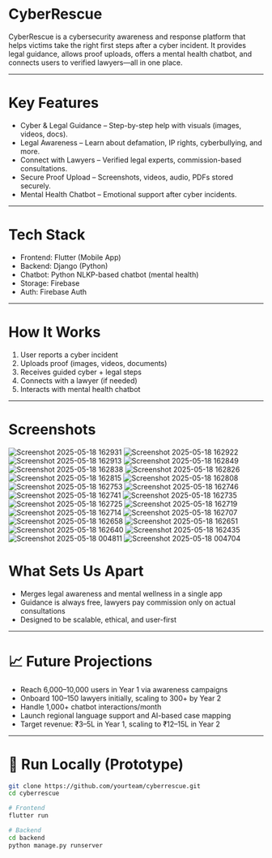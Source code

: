#  CyberRescue

CyberRescue is a cybersecurity awareness and response platform that helps victims take the right first steps after a cyber incident. It provides legal guidance, allows proof uploads, offers a mental health chatbot, and connects users to verified lawyers—all in one place.

---

#  Key Features

-  Cyber & Legal Guidance – Step-by-step help with visuals (images, videos, docs).
-  Legal Awareness – Learn about defamation, IP rights, cyberbullying, and more.
-  Connect with Lawyers – Verified legal experts, commission-based consultations.
-  Secure Proof Upload – Screenshots, videos, audio, PDFs stored securely.
-  Mental Health Chatbot – Emotional support after cyber incidents.

---

#  Tech Stack

- Frontend: Flutter (Mobile App)
- Backend: Django (Python)
- Chatbot: Python NLKP-based chatbot (mental health)
- Storage: Firebase 
- Auth: Firebase Auth 

---
#  How It Works

1. User reports a cyber incident
2. Uploads proof (images, videos, documents)
3. Receives guided cyber + legal steps
4. Connects with a lawyer (if needed)
5. Interacts with mental health chatbot

---
#  Screenshots
![Screenshot 2025-05-18 162931](https://github.com/user-attachments/assets/cc151442-7a74-4c33-9a46-deba56fc5eeb)
![Screenshot 2025-05-18 162922](https://github.com/user-attachments/assets/1c0cb6d9-d46a-4c53-b1df-84ad42e0f95e)
![Screenshot 2025-05-18 162913](https://github.com/user-attachments/assets/ea277630-2bdb-4add-8afc-19fce561b5cb)
![Screenshot 2025-05-18 162849](https://github.com/user-attachments/assets/e04b8660-9242-4a9a-b9d9-1ae93cb0ad1d)
![Screenshot 2025-05-18 162838](https://github.com/user-attachments/assets/ab360f89-57d9-4168-87e6-5136f3f5d41c)
![Screenshot 2025-05-18 162826](https://github.com/user-attachments/assets/ead6427a-fdef-4542-92ff-fbf813a6a52f)
![Screenshot 2025-05-18 162815](https://github.com/user-attachments/assets/779253c2-6bb4-4e2f-b1e3-662785e87a9b)
![Screenshot 2025-05-18 162808](https://github.com/user-attachments/assets/75950e2a-3802-433c-98a3-85db4264f836)
![Screenshot 2025-05-18 162753](https://github.com/user-attachments/assets/154fe9ad-7aae-42a4-ab4f-8d2acaffa8dd)
![Screenshot 2025-05-18 162746](https://github.com/user-attachments/assets/500b8386-98a3-4a8a-8ffa-57a4f5f29919)
![Screenshot 2025-05-18 162741](https://github.com/user-attachments/assets/81ddf87c-df71-4488-b253-1ecce55ce314)
![Screenshot 2025-05-18 162735](https://github.com/user-attachments/assets/ed7fa8cb-6a00-4ba3-bd10-dd876a49ea2a)
![Screenshot 2025-05-18 162725](https://github.com/user-attachments/assets/3f489a74-9237-4bd6-bf79-b9c51c4ec5e9)
![Screenshot 2025-05-18 162719](https://github.com/user-attachments/assets/7f6ceb6e-da64-4914-aa3b-8b00e89a32e5)
![Screenshot 2025-05-18 162714](https://github.com/user-attachments/assets/25b4ba4e-6260-4fc4-98bb-9ab45094f79c)
![Screenshot 2025-05-18 162707](https://github.com/user-attachments/assets/91f0b3f0-7aeb-4399-88bb-f0c0d4aec756)
![Screenshot 2025-05-18 162658](https://github.com/user-attachments/assets/2f3ac692-ad3b-4726-805c-eb60f45a8de8)
![Screenshot 2025-05-18 162651](https://github.com/user-attachments/assets/02dfb49b-f475-41c0-9776-75ef566161c9)
![Screenshot 2025-05-18 162640](https://github.com/user-attachments/assets/6d3d25e1-8c05-473b-8183-e28880af4cff)
![Screenshot 2025-05-18 162435](https://github.com/user-attachments/assets/6cb71f44-fc48-4232-b0f5-86255a6f8702)
![Screenshot 2025-05-18 004811](https://github.com/user-attachments/assets/9919489a-24e1-41e4-a891-d872a845c1c9)
![Screenshot 2025-05-18 004704](https://github.com/user-attachments/assets/7064355e-cf39-4c30-9779-7bae6fda91d3)





#  What Sets Us Apart

- Merges legal awareness and mental wellness in a single app
- Guidance is always free, lawyers pay commission only on actual consultations
- Designed to be scalable, ethical, and user-first

---

# 📈 Future Projections

- Reach 6,000–10,000 users in Year 1 via awareness campaigns
- Onboard 100–150 lawyers initially, scaling to 300+ by Year 2
- Handle 1,000+ chatbot interactions/month
- Launch regional language support and AI-based case mapping
- Target revenue: ₹3–5L in Year 1, scaling to ₹12–15L in Year 2

---

# 🏁 Run Locally (Prototype)

```bash
git clone https://github.com/yourteam/cyberrescue.git
cd cyberrescue

# Frontend
flutter run

# Backend
cd backend
python manage.py runserver


